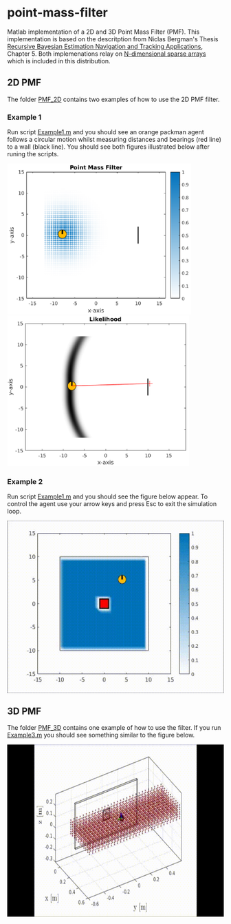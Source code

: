 # point-mass-filter

Matlab implementation of a 2D and 3D Point Mass Filter (PMF). This implementation is based on the 
descritption from Niclas Bergman's Thesis [Recursive Bayesian Estimation
Navigation and Tracking Applications](http://www.control.isy.liu.se/research/reports/Ph.D.Thesis/PhD579.pdf), Chapter 5. Both implemenations relay on [N-dimensional sparse arrays
](http://ch.mathworks.com/matlabcentral/fileexchange/29832-n-dimensional-sparse-arrays) which is included in this distribution.

## 2D PMF

The folder [PMF_2D](https://github.com/gpldecha/point-mass-filter/tree/master/PMF_2D) contains two examples of how to use the  2D PMF filter. 

### Example 1

Run script [Example1.m](https://github.com/gpldecha/point-mass-filter/blob/master/PMF_2D/Example1.m) and you should see 
an orange packman agent follows a circular motion whilst measuring distances and bearings (red line) to a wall (black line).
You should see both figures illustrated below after runing the scripts. 

<img src="./docs/pmf_2D_example1.png" alt="Example1_pmf" height="350" >
<img src="./docs/likelihood.png"      alt="Example1_lik" height="350">

### Example 2

Run script [Example1.m](https://github.com/gpldecha/point-mass-filter/blob/master/PMF_2D/Example1.m) and you should see the figure below appear. To control the agent use your arrow keys and press Esc to exit the simulation loop.

<center>
<img src="./docs/blue_search.gif"  alt="Example2" height="400" align="middle">
</center>

## 3D PMF

The folder [PMF_3D](https://github.com/gpldecha/point-mass-filter/tree/master/PMF_2D) contains one example of how to use the filter. If you run [Example3.m](https://github.com/gpldecha/point-mass-filter/blob/master/PMF_3D/Example3.m) you should see something similar to the figure below. 

<center>
<img src="./docs/search_1_side.gif" alt="Example3" height="400" align="middle">
</center>

